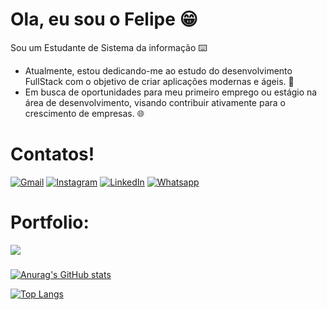 # Ola, eu sou o Felipe 😁

Sou um Estudante de Sistema da informação ⌨️

- Atualmente, estou dedicando-me ao estudo do desenvolvimento FullStack com o objetivo de criar aplicações modernas e ágeis. 🚀
- Em busca de oportunidades para meu primeiro emprego ou estágio na área de desenvolvimento, visando contribuir ativamente para o crescimento de empresas. 🌐

# Contatos!
[![Gmail](https://img.shields.io/badge/Gmail-D14836?style=for-the-badge&logo=gmail&logoColor=white)](mailto:Felipeqcosta09@gmail.com)
[![Instagram](https://img.shields.io/badge/Instagram-E4405F?style=for-the-badge&logo=instagram&logoColor=white)](https://www.instagram.com/q_felipe/)
[![LinkedIn](https://img.shields.io/badge/LinkedIn-0077B5?style=for-the-badge&logo=linkedin&logoColor=white)](https://www.linkedin.com/in/felipe-queiroz-da-costa-613a99248/)
[![Whatsapp](https://img.shields.io/badge/WhatsApp-25D366?style=for-the-badge&logo=whatsapp&logoColor=white)](https://wa.me/5513991101180)

# Portfolio:
<a href="https://github.com/FelipeQDC/Angular-Animation-Project">
  <img align="center" src="https://github-readme-stats.vercel.app/api/pin/?username=FelipeQDC&repo=Angular-Animation-Project" />
</a>

###
[![Anurag's GitHub stats](https://github-readme-stats.vercel.app/api?username=FelipeQDC&hide=prs,issues,contribs&show_icons=true&theme=blue-green)](https://github.com/anuraghazra/github-readme-stats)

[![Top Langs](https://github-readme-stats.vercel.app/api/top-langs/?username=FelipeQDC&layout=donut)](https://github.com/anuraghazra/github-readme-stats)
